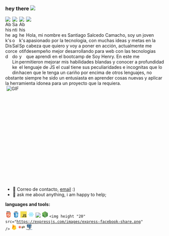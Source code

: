### hey there <img src="https://media.giphy.com/media/hvRJCLFzcasrR4ia7z/giphy.gif" width="25px">
<a href="https://discord.gg/XTW52Kt">
  <img align="left" alt="Abhishek's Discord" width="22px" src="https://raw.githubusercontent.com/peterthehan/peterthehan/master/assets/discord.svg" />
</a>
<a href="https://www.linkedin.com/in/abhisheknaiidu/">
  <img align="left" alt="Santiago Salcedo Linkedin" width="22px" src="https://www.linkedin.com/in/santiago-salcedo-camacho-281a46222/" />
</a>
<a href="https://open.spotify.com/user/e90fe4zsndbm6xoe2t7t8kogf?si=WaLKpwvWTle0btle2qPb6g">
  <img align="left" alt="Abhishek's Spotify" width="22px" src="https://raw.githubusercontent.com/peterthehan/peterthehan/master/assets/spotify.svg" />
</a>

![](https://visitor-badge.glitch.me/badge?page_id=xartiago)

<br />
Hola, mi nombre es Santiago Salcedo Camacho, soy un joven apasionado por la tecnologia, con muchas ideas y metas en la cabeza que quiero y voy a poner en acción, actualmente me desempeño mejor desarrollando para web con las tecnologias que aprendi en el bootcamp de Soy Henry. En este me permitieron mejorar mis habilidades blandas y conocer a profundidad el lenguaje de JS el cual tiene sus peculiaridades e incognitas que lo hacen que le tenga un cariño por encima de otros lenguajes, no obstante siempre he sido un entusiasta en aprender cosas nuevas y aplicar la herramienta idonea para un proyecto que la requiera.

  <img align="right" alt="GIF" src="https://github.com/abhisheknaiidu/abhisheknaiidu/blob/master/code.gif?raw=true" width="500" height="320" />
  
- 💼 Correo de contacto, [email](santisalxe@gmail.com) :)
- 💬 ask me about anything, i am happy to help;

**languages and tools:**  

<code><img height="20" src="https://raw.githubusercontent.com/devicons/devicon/master/icons/html5/html5-original-wordmark.svg"/></code>
<code><img height="20" src="https://raw.githubusercontent.com/devicons/devicon/master/icons/css3/css3-original-wordmark.svg"/></code>
<code><img height="20" src="https://raw.githubusercontent.com/github/explore/80688e429a7d4ef2fca1e82350fe8e3517d3494d/topics/javascript/javascript.png" /></code>
<code><img height="20" src="https://raw.githubusercontent.com/github/explore/80688e429a7d4ef2fca1e82350fe8e3517d3494d/topics/react/react.png" /></code>
<code><img height="20" src="https://lh3.googleusercontent.com/proxy/4evs_SWPZRCMjK9NuI4Zt2v7qnJK9DRUh5bsUPiQtKGwRTwDiauVDA9GIZ4jXM4OelqSKqD4CI64LSv3sURFSE_15eQh_jDdryC5MlaNfclc4SyKMQ" ></code>
<code><img height="20" src="https://raw.githubusercontent.com/github/explore/80688e429a7d4ef2fca1e82350fe8e3517d3494d/topics/nodejs/nodejs.png" /></code>
<code><img height "20" src="https://expressjs.com/images/express-facebook-share.png" /></code>
<code><img height="20" src="https://raw.githubusercontent.com/github/explore/80688e429a7d4ef2fca1e82350fe8e3517d3494d/topics/firebase/firebase.png" /></code>
<code><img height="20" src="https://raw.githubusercontent.com/github/explore/80688e429a7d4ef2fca1e82350fe8e3517d3494d/topics/git/git.png" /></code>
<code><img height="20" src="https://raw.githubusercontent.com/devicons/devicon/master/icons/postgresql/postgresql-original-wordmark.svg" alt="postgresql" /></code>

